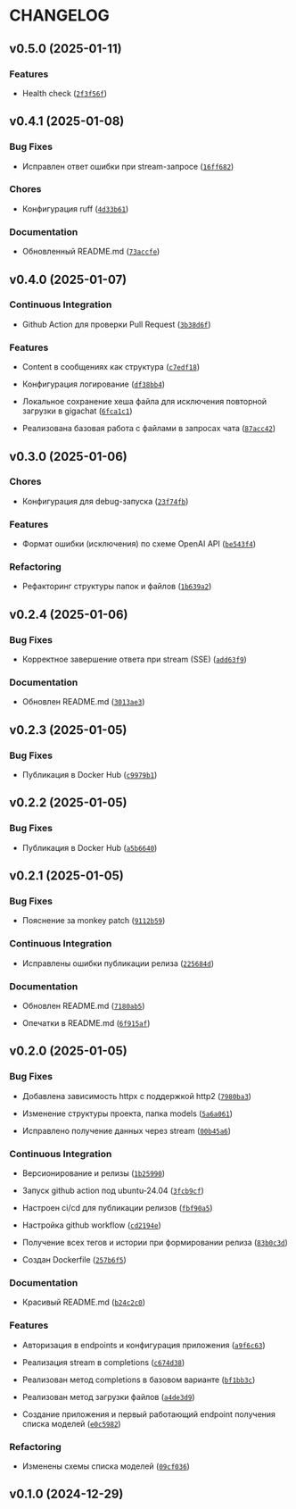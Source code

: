 # CHANGELOG


## v0.5.0 (2025-01-11)

### Features

- Health check
  ([`2f3f56f`](https://github.com/antonko/gigachat-adapter/commit/2f3f56f4322ef66caf6c8fe833d1334ffca5ee31))


## v0.4.1 (2025-01-08)

### Bug Fixes

- Исправлен ответ ошибки при stream-запросе
  ([`16ff682`](https://github.com/antonko/gigachat-adapter/commit/16ff6823bc36023781b96954331cb18ec1c215c3))

### Chores

- Конфигурация ruff
  ([`4d33b61`](https://github.com/antonko/gigachat-adapter/commit/4d33b611e3758af7fd35550e358729bff3b3dd55))

### Documentation

- Обновленный README.md
  ([`73accfe`](https://github.com/antonko/gigachat-adapter/commit/73accfe68bcc52275e988526009ffdc5541dafef))


## v0.4.0 (2025-01-07)

### Continuous Integration

- Github Action для проверки Pull Request
  ([`3b38d6f`](https://github.com/antonko/gigachat-adapter/commit/3b38d6f5e8a7ed8720682337a37fda11b1346989))

### Features

- Content в сообщениях как структура
  ([`c7edf18`](https://github.com/antonko/gigachat-adapter/commit/c7edf1887ffb6c69273ccc4000116e112789a740))

- Конфигурация логирование
  ([`df38bb4`](https://github.com/antonko/gigachat-adapter/commit/df38bb4098f6716a1eb7ac6cdc6a6e7e994ba188))

- Локальное сохранение хеша файла для исключения повторной загрузки в gigachat
  ([`6fca1c1`](https://github.com/antonko/gigachat-adapter/commit/6fca1c186ad64ba6718c7adcfb65b96a90024f9a))

- Реализована базовая работа с файлами в запросах чата
  ([`87acc42`](https://github.com/antonko/gigachat-adapter/commit/87acc428d61f79456e206fe3bc015ecd54bed719))


## v0.3.0 (2025-01-06)

### Chores

- Конфигурация для debug-запуска
  ([`23f74fb`](https://github.com/antonko/gigachat-adapter/commit/23f74fb2f59f886e26e91f501f1345cce7c23835))

### Features

- Формат ошибки (исключения) по схеме OpenAI API
  ([`be543f4`](https://github.com/antonko/gigachat-adapter/commit/be543f467ef4a685c603dbe8072416539a5915a9))

### Refactoring

- Рефакторинг структуры папок и файлов
  ([`1b639a2`](https://github.com/antonko/gigachat-adapter/commit/1b639a2d3d69b70681f2dc1046d6f01400685553))


## v0.2.4 (2025-01-06)

### Bug Fixes

- Корректное завершение ответа при stream (SSE)
  ([`add63f9`](https://github.com/antonko/gigachat-adapter/commit/add63f9b50a525b26033b137d8f1b100fd25859c))

### Documentation

- Обновлен README.md
  ([`3013ae3`](https://github.com/antonko/gigachat-adapter/commit/3013ae35bb56a84b1ea11212e155e62a5405d112))


## v0.2.3 (2025-01-05)

### Bug Fixes

- Публикация в Docker Hub
  ([`c9979b1`](https://github.com/antonko/gigachat-adapter/commit/c9979b1471c3001214d6c00cfa92c23bf99fca5e))


## v0.2.2 (2025-01-05)

### Bug Fixes

- Публикация в Docker Hub
  ([`a5b6640`](https://github.com/antonko/gigachat-adapter/commit/a5b6640067c95850d1e5a76bf24435af47965d62))


## v0.2.1 (2025-01-05)

### Bug Fixes

- Пояснение за monkey patch
  ([`9112b59`](https://github.com/antonko/gigachat-adapter/commit/9112b59e3dff6a2d5e470d2f6fb4c2d68220d9fe))

### Continuous Integration

- Исправлены ошибки публикации релиза
  ([`225684d`](https://github.com/antonko/gigachat-adapter/commit/225684db83f15611c867d7a692f4d004340bebda))

### Documentation

- Обновлен README.md
  ([`7180ab5`](https://github.com/antonko/gigachat-adapter/commit/7180ab5e9a3d14f6b964ee0481c03224591ebb49))

- Опечатки в README.md
  ([`6f915af`](https://github.com/antonko/gigachat-adapter/commit/6f915afc535f699d578f812d06f51ffbf65a46c2))


## v0.2.0 (2025-01-05)

### Bug Fixes

- Добавлена зависимость httpx с поддержкой http2
  ([`7980ba3`](https://github.com/antonko/gigachat-adapter/commit/7980ba369d67f40a0d10dce7c509601ffa838955))

- Изменение структуры проекта, папка models
  ([`5a6a061`](https://github.com/antonko/gigachat-adapter/commit/5a6a0613fa247bfe80aa70616d8bcc90b75ff955))

- Исправлено получение данных через stream
  ([`00b45a6`](https://github.com/antonko/gigachat-adapter/commit/00b45a65e72a436f697615c65e1375dfaaf3c461))

### Continuous Integration

- Версионирование и релизы
  ([`1b25990`](https://github.com/antonko/gigachat-adapter/commit/1b259907360790c33d6efb6a7fba6265340eeb38))

- Запуск github action под ubuntu-24.04
  ([`3fcb9cf`](https://github.com/antonko/gigachat-adapter/commit/3fcb9cf198e09d74c8e626828c03305ff1d0cfd5))

- Настроен ci/cd для публикации релизов
  ([`fbf90a5`](https://github.com/antonko/gigachat-adapter/commit/fbf90a5b2e6bd72cfd6cd66f94185a9ca655b3f0))

- Настройка github workflow
  ([`cd2194e`](https://github.com/antonko/gigachat-adapter/commit/cd2194e604417466523623813c0a37dcdd5419f9))

- Получение всех тегов и истории при формировании релиза
  ([`83b0c3d`](https://github.com/antonko/gigachat-adapter/commit/83b0c3de09f31fc30c93b574e4f083a5117f43f6))

- Создан Dockerfile
  ([`257b6f5`](https://github.com/antonko/gigachat-adapter/commit/257b6f5d26be8cc11e2584dfdb0236b98458c6b3))

### Documentation

- Красивый README.md
  ([`b24c2c0`](https://github.com/antonko/gigachat-adapter/commit/b24c2c08464754e0823d7a906db6ccb7c1ba05d6))

### Features

- Авторизация в endpoints и конфигурация приложения
  ([`a9f6c63`](https://github.com/antonko/gigachat-adapter/commit/a9f6c63032d6d3b2f8b8a2bdec43b882ba126137))

- Реализация stream в completions
  ([`c674d38`](https://github.com/antonko/gigachat-adapter/commit/c674d38df0ae886a681376b2d611f99b78fb2b83))

- Реализован метод completions в базовом варианте
  ([`bf1bb3c`](https://github.com/antonko/gigachat-adapter/commit/bf1bb3cabff92166b6555004275e37fce7049712))

- Реализован метод загрузки файлов
  ([`a4de3d9`](https://github.com/antonko/gigachat-adapter/commit/a4de3d96ce9f2f9de947a2ced56b4fcdc4298238))

- Создание приложения и первый работающий endpoint получения списка моделей
  ([`e0c5982`](https://github.com/antonko/gigachat-adapter/commit/e0c598245734d56ff52ac8feca9f8f2b170c1db1))

### Refactoring

- Изменены схемы списка моделей
  ([`09cf036`](https://github.com/antonko/gigachat-adapter/commit/09cf03685f7ea7fafa7e182ca3585c3886f7c8ad))


## v0.1.0 (2024-12-29)
